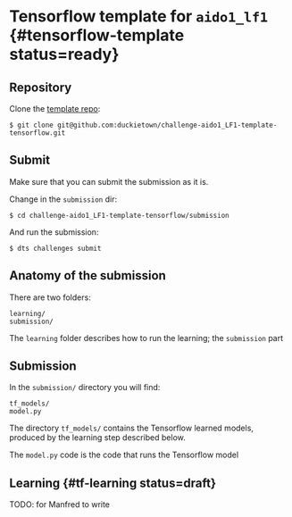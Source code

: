 # Tensorflow template for `aido1_lf1` {#tensorflow-template status=ready}

## Repository

Clone the [template repo](https://github.com/duckietown/challenge-aido1_LF1-template-tensorflow):

    $ git clone git@github.com:duckietown/challenge-aido1_LF1-template-tensorflow.git

## Submit

Make sure that you can submit the submission as it is.

Change in the `submission` dir:

    $ cd challenge-aido1_LF1-template-tensorflow/submission
    
And run the submission:

    $ dts challenges submit

## Anatomy of the submission

There are two folders:

    learning/
    submission/
    
The `learning` folder describes how to run the learning;
the `submission` part 


## Submission

In the `submission/` directory you will find:

    tf_models/
    model.py
    
The directory `tf_models/` contains the Tensorflow learned models,
produced by the learning step described below.

The `model.py` code is the code that runs the Tensorflow model


## Learning {#tf-learning status=draft}

TODO: for Manfred to write
